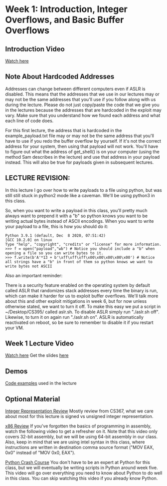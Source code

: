 # Week 1: Introduction, Integer Overflows, and Basic Buffer Overflows

## Introduction Video
[Watch here](XXX)

## Note About Hardcoded Addresses
Addresses can change between different computers even if ASLR is disabled. This means that the addresses that we use in our lectures may or may not be the same addresses that you'll use if you follow along with us during the lecture. Please do not just copy/paste the code that we give you in the lectures because the addresses that are hardcoded in the exploit may vary. Make sure that you understand how we found each address and what each line of code does.

For this first lecture, the address that is hardcoded in the example_payload.txt file may or may not be the same address that you'll have to use if you redo the buffer overflow by yourself. If it's not the correct address for your system, then using that payload will not work. You'll have to figure out what the address of get_shell() is on your computer (using the method Sam describes in the lecture) and use that address in your payload instead. This will also be true for payloads given in subsequent lectures.

## LECTURE REVISION:
In this lecture I go over how to write payloads to a file using python, but was still still stuck in python2 mode like a caveman. We'll be using python3 in this class.

So, when you want to write a payload in this class, you'll pretty much always want to prepend it with a "b" so python knows you want to be writing actual bytes instead of ASCII encodings. When you want to write your payload to a file, this is how you should do it:

```
Python 3.9.1 (default, Dec  8 2020, 07:51:42) 
[GCC 10.2.0] on linux
Type "help", "copyright", "credits" or "license" for more information.
>>> f = open("payload","wb") # Notice you should include a "b" when opening a file so you can write bytes to it.
>>> f.write(b'A'*13 + b'\xff\xff\xff\x00\x00\x00\x00\x00') # Notice all strings have a "b" in front of them so python knows we want to write bytes not ASCII
```
Also an important reminder:

There is a security feature enabled on the operating system by default called ASLR that randomizes stack addresses every time the binary is run, which can make it harder for us to exploit buffer overflows. We'll talk more about this and other exploit mitigations in week 6, but for now unless otherwise stated, we want to turn it off. To make this easy we put a script in ~/Desktop/CS395/ called aslr.sh. To disable ASLR simply run "./aslr.sh off". Likewise, to turn it on again run "./aslr.sh on". ASLR is automatically reactivated on reboot, so be sure to remember to disable it if you restart your VM. 

## Week 1 Lecture Video
[Watch here](???)
Get the slides [here](https://github.com/badwin00/CS395/blob/fe9e30b92f5863bc27d758bc62fb5e56514a2098/week1/Week%201%20Lecture.pdf)

## Demos
[Code examples](???) used in the lecture

## Optional Material
[Integer Representation Review](https://cs.wellesley.edu/~cs240/s17/slides/integers.pdf)
Mostly review from CS367, what we care about most for this lecture is signed vs unsigned integer representation.

[x86 Review](https://www.youtube.com/watch?v=75gBFiFtAb8)
If you've forgotten the basics of programming in assembly, watch the following video to get a refresher on it. Note that this video only covers 32-bit assembly, but we will be using 64-bit assembly in our class. Also, keep in mind that we are using intel syntax in this class, where instructions are written in destination comma source format ("MOV EAX, 0x0" instead of "MOV 0x0, EAX").

[Python Crash Course](https://www.youtube.com/watch?v=I2wURDqiXdM)
You don't have to be an expert at Python for this class, but we will eventually be writing scripts in Python around week five. This video will go over everything you need to know about Python to do well in this class. You can skip watching this video if you already know Python.

